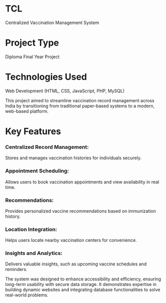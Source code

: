 # TCL
Centralized Vaccination Management System

# Project Type
Diploma Final Year Project

# Technologies Used
Web Development (HTML, CSS, JavaScript, PHP, MySQL)

This project aimed to streamline vaccination record management across India by transitioning from traditional paper-based systems to a modern, web-based platform.

# Key Features

### Centralized Record Management:
Stores and manages vaccination histories for individuals securely.

### Appointment Scheduling:
Allows users to book vaccination appointments and view availability in real time.

### Recommendations:
Provides personalized vaccine recommendations based on immunization history.

### Location Integration:
Helps users locate nearby vaccination centers for convenience.

### Insights and Analytics:
Delivers valuable insights, such as upcoming vaccine schedules and reminders.

The system was designed to enhance accessibility and efficiency, ensuring long-term usability with secure data storage. It demonstrates expertise in building dynamic websites and integrating database functionalities to solve real-world problems.
